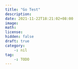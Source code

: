 ```yaml
---
title: "Go Test"
description: 
date: 2021-11-22T18:21:02+08:00
image: 
math: 
license: 
hidden: false
draft: true
category:
    -: nil
tag:
    -: TODO
---
```


